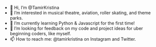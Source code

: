 - 👋 Hi, I’m @TamirKristina
- 👀 I’m interested in musical theatre, aviation, roller skating, and theme parks.
- 🌱 I’m currently learning Python & Javascript for the first time!
- 💞️ I’m looking for feedback on my code and project ideas for uber beginning coders, like myself.
- 📫 How to reach me: @tamirkristina on Instagram and Twitter.

<!---
TamirKristina/TamirKristina is a ✨ special ✨ repository because its `README.md` (this file) appears on your GitHub profile.
You can click the Preview link to take a look at your changes.
--->
